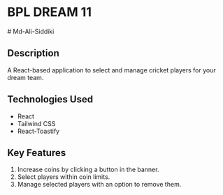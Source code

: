 # BPL DREAM 11
﻿# Md-Ali-Siddiki

## Description
A React-based application to select and manage cricket players for your dream team.

## Technologies Used
- React
- Tailwind CSS
- React-Toastify

## Key Features
1. Increase coins by clicking a button in the banner.
2. Select players within coin limits.
3. Manage selected players with an option to remove them.

